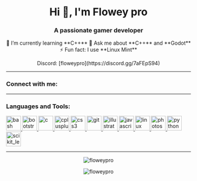<h1 align="center">Hi 👋, I'm Flowey pro</h1>
<h3 align="center">A passionate gamer developer</h3>

<p align="center">
  🌱 I’m currently learning **C++**  
  💬 Ask me about **C++** and **Godot**  
  ⚡ Fun fact: I use **Linux Mint**  
</p>

<p align="center">
  Discord: [floweypro](https://discord.gg/7aFEpS94)
</p>

---

<h3 align="left">Connect with me:</h3>
<p align="left">
  <!-- Add other social links here if you want -->
</p>

---

<h3 align="left">Languages and Tools:</h3>
<p align="left"> 
  <a href="https://www.gnu.org/software/bash/" target="_blank" rel="noreferrer">
    <img src="https://icons-for-free.com/iff/png/512/bash+dark-1331550886960171470.png" alt="bash" width="40" height="40"/>
  </a> 
  <a href="https://getbootstrap.com" target="_blank" rel="noreferrer">
    <img src="https://img.icons8.com/ios-filled/50/000000/bootstrap.png" alt="bootstrap" width="40" height="40"/>
  </a> 
  <a href="https://www.cprogramming.com/" target="_blank" rel="noreferrer">
    <img src="https://img.icons8.com/ios-filled/50/000000/c-plus-plus.png" alt="c" width="40" height="40"/>
  </a> 
  <a href="https://www.w3schools.com/cpp/" target="_blank" rel="noreferrer">
    <img src="https://img.icons8.com/ios-filled/50/000000/c-plus-plus.png" alt="cplusplus" width="40" height="40"/>
  </a> 
  <a href="https://www.w3schools.com/css/" target="_blank" rel="noreferrer">
    <img src="https://img.icons8.com/ios-filled/50/000000/css3.png" alt="css3" width="40" height="40"/>
  </a> 
  <a href="https://git-scm.com/" target="_blank" rel="noreferrer">
    <img src="https://img.icons8.com/ios-filled/50/000000/git.png" alt="git" width="40" height="40"/>
  </a> 
  <a href="https://www.adobe.com/in/products/illustrator.html" target="_blank" rel="noreferrer">
    <img src="https://img.icons8.com/ios-filled/50/000000/adobe-illustrator.png" alt="illustrator" width="40" height="40"/>
  </a> 
  <a href="https://developer.mozilla.org/en-US/docs/Web/JavaScript" target="_blank" rel="noreferrer">
    <img src="https://img.icons8.com/ios-filled/50/000000/javascript.png" alt="javascript" width="40" height="40"/>
  </a> 
  <a href="https://www.linux.org/" target="_blank" rel="noreferrer">
    <img src="https://img.icons8.com/ios-filled/50/000000/linux.png" alt="linux" width="40" height="40"/>
  </a> 
  <a href="https://www.photoshop.com/en" target="_blank" rel="noreferrer">
    <img src="https://img.icons8.com/ios-filled/50/000000/adobe-photoshop.png" alt="photoshop" width="40" height="40"/>
  </a> 
  <a href="https://www.python.org" target="_blank" rel="noreferrer">
    <img src="https://img.icons8.com/ios-filled/50/000000/python.png" alt="python" width="40" height="40"/>
  </a> 
  <a href="https://scikit-learn.org/" target="_blank" rel="noreferrer">
    <img src="https://img.icons8.com/ios-filled/50/000000/scikit-learn.png" alt="scikit_learn" width="40" height="40"/>
  </a> 
</p>

---

<p align="center">
  <img src="https://github-readme-stats.vercel.app/api/top-langs?username=floweypro&show_icons=true&locale=en&layout=compact" alt="floweypro"/>
</p>

<p align="center">
  <img src="https://github-readme-streak-stats.herokuapp.com/?user=floweypro&" alt="floweypro"/>
</p>
